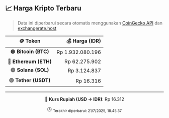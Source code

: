 

<!-- HARGA_KRIPTO -->
## 📈 Harga Kripto Terbaru

> Data ini diperbarui secara otomatis menggunakan [CoinGecko API](https://www.coingecko.com/) dan [exchangerate.host](https://exchangerate.host/)

<div align="center">

| 🪙 Token | 💰 Harga (IDR) |
|:------:|---------------:|
| 🟠 **Bitcoin (BTC)**   | Rp 1.932.080.196 |
| 🔵 **Ethereum (ETH)**  | Rp 62.275.902 |
| 🟣 **Solana (SOL)**    | Rp 3.124.837 |
| 🟢 **Tether (USDT)**   | Rp 16.316 |

---

💱 **Kurs Rupiah (USD → IDR)**: Rp 16.312

🕒 <sub>Terakhir diperbarui: 21/7/2025, 18.45.37</sub>

</div>
<!-- /HARGA_KRIPTO -->